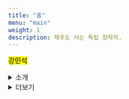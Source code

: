 ```yaml
---
title: "홈"
menu: "main"
weight: 1
description: 제주도 사는 독립 창작자.
---
```


<style>
img {
max-width: 200px;
margin: 0;
}

nav {
  margin-bottom: 1em;
}

li {
  list-style: none;
}
</style>

<mark>강민석</mark>

<details>
<summary>소개</summary>

[작은배](https://jagunbae.com) 강단, [강소팟](https://podcast.jagunbae.com) 진행/편집자, 사워도우 제빵사, 아마추어 개발자, 진 메이커, 피자 사냥꾼, (전) 샌드위치 가게 사장, 폴더폰 사용자, 권위 혐오자, VTSAX 투자자, 구제와 헌책 소비자, 에어로프레스 바리스타, 중국·미국 유학생, [영어 선생님](https://jagunbae.com/read-in-english-1/), 문학 전공자, [고양이](https://bear-images.sfo2.cdn.digitaloceanspaces.com/kang-1681915660-0.webp) 집사, [고은비](https://eunbiko.com)의 남편.

제주에 사는 중. [이렇게](https://bear-images.sfo2.cdn.digitaloceanspaces.com/kangko/img_2239-2.webp) 생겼다. 지금 [이렇게](https://kangminsuk.com/ko/now/) 살고 있다.
</details>

<details>
<summary>더보기</summary>

  <li><a href="https://letterbird.co/kang">연락처</a></li>
  <li><a href="https://kangminsuk.com/blog/index.xml">RSS(English)</a> & <a href="https://kangminsuk.com/ko/blog/index.xml">RSS(한국어)</a></li>
  <li><a href="https://kangminsuk.com/my-apps/">웹사이트 & 앱</a></li>
  <li><a href="https://ko-fi.com/kangminsuk">후원</a></li>
  <li><a href="https://github.com/kangminsukdotcom/blog">GitHub</a></li>
  <li><a href="https://kangminsuk.com/micro/">Microblog</a></li>
</details>